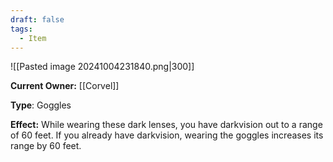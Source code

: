 ```yaml
---
draft: false
tags:
  - Item
---
```

![[Pasted image 20241004231840.png|300]]

**Current Owner:** [[Corvel]]

**Type**: Goggles

**Effect:** While wearing these dark lenses, you have darkvision out to a range of 60 feet. If you already have darkvision, wearing the goggles increases its range by 60 feet.

